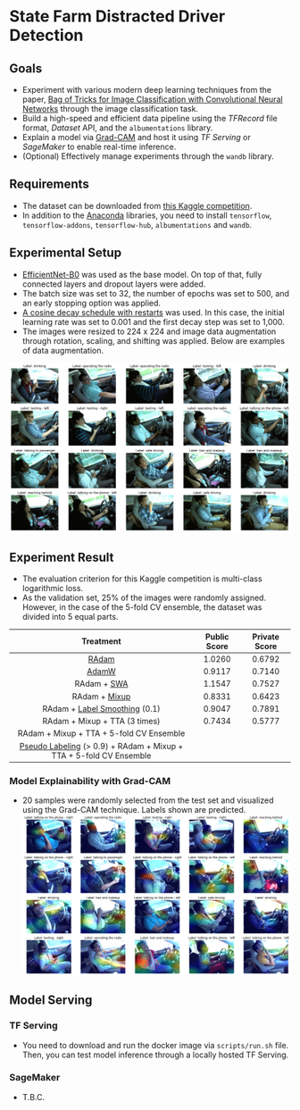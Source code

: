 # State Farm Distracted Driver Detection
## Goals
* Experiment with various modern deep learning techniques from the paper, [Bag of Tricks for Image Classification with Convolutional Neural Networks](https://arxiv.org/abs/1812.01187) through the image classification task.
* Build a high-speed and efficient data pipeline using the *TFRecord* file format, *Dataset* API, and the `albumentations` library.
* Explain a model via [Grad-CAM](https://arxiv.org/abs/1610.02391) and host it using *TF Serving* or *SageMaker* to enable real-time inference.
* (Optional) Effectively manage experiments through the `wandb` library.
  
## Requirements
* The dataset can be downloaded from [this Kaggle competition](https://www.kaggle.com/c/state-farm-distracted-driver-detection).
* In addition to the [Anaconda](https://www.anaconda.com) libraries, you need to install `tensorflow`, `tensorflow-addons`, `tensorflow-hub`, `albumentations` and `wandb`.

## Experimental Setup
* [EfficientNet-B0](https://arxiv.org/abs/1905.11946) was used as the base model. On top of that, fully connected layers and dropout layers were added.
* The batch size was set to 32, the number of epochs was set to 500, and an early stopping option was applied.
* [A cosine decay schedule with restarts](https://arxiv.org/pdf/1608.03983.pdf) was used. In this case, the initial learning rate was set to 0.001 and the first decay step was set to 1,000.
* The images were resized to 224 x 224 and image data augmentation through rotation, scaling, and shifting was applied. Below are examples of data augmentation.

![Augmentation](./imgs/state-farm-detection1.jpg)

## Experiment Result
* The evaluation criterion for this Kaggle competition is multi-class logarithmic loss.
* As the validation set, 25% of the images were randomly assigned. However, in the case of the 5-fold CV ensemble, the dataset was divided into 5 equal parts.

|                                                                                                        Treatment                                                                                                        | Public Score | Private Score |
|:-----------------------------------------------------------------------------------------------------------------------------------------------------------------------------------------------------------------------:|:------------:|:-------------:|
|                                                                                        [RAdam](https://arxiv.org/abs/1908.03265)                                                                                        |    1.0260    |    0.6792     |
|                                                                                        [AdamW](https://arxiv.org/abs/1711.05101)                                                                                        |    0.9117    |    0.7140     |
|                                                                                     RAdam + [SWA](https://arxiv.org/abs/1803.05407)                                                                                     |    1.1547    |    0.7527     |
|                                                                                    RAdam + [Mixup](https://arxiv.org/abs/1710.09412)                                                                                    |    0.8331    |    0.6423     |
|                                                                            RAdam + [Label Smoothing](https://arxiv.org/abs/1906.02629) (0.1)                                                                            |    0.9047    |    0.7891     |
|                                                                                              RAdam + Mixup + TTA (3 times)                                                                                              |    0.7434    |    0.5777     |
|                                                                                        RAdam + Mixup + TTA + 5-fold CV Ensemble                                                                                         |              |               |
| [Pseudo Labeling](https://www.researchgate.net/publication/280581078_Pseudo-Label_The_Simple_and_Efficient_Semi-Supervised_Learning_Method_for_Deep_Neural_Networks) (> 0.9) + RAdam + Mixup + TTA + 5-fold CV Ensemble |              |               |

### Model Explainability with Grad-CAM
* 20 samples were randomly selected from the test set and visualized using the Grad-CAM technique. Labels shown are predicted.
![Grad-CAM](./imgs/state-farm-detection2.jpg)

## Model Serving
### TF Serving
* You need to download and run the docker image via `scripts/run.sh` file. Then, you can test model inference through a locally hosted TF Serving.
### SageMaker 
* T.B.C.
